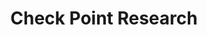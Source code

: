 ---
title: Check Point Research
description: The Intelligence and research arm of Check Point Technologies provides leading cyber threat intelligence to Check Point customers and the greater intelligence community.
url: https://research.checkpoint.com/
image:
    # url: '/assets/images/cafe.png'
    # alt: 'Cafe'
tags: ['malware', 'research', 'threat']
pubDate: 2023-11-08
draft: false
---